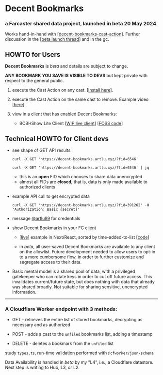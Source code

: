 # Decent Bookmarks

### a Farcaster shared data project, launched in beta 20 May 2024

Works hand-in-hand with [[decent-bookmarks-cast-action](https://github.com/artlu99/decent-bookmarks-cast-action)]. Further discussion in the [[beta launch thread](https://www.supercast.xyz/c/0x0706ea2903a950e7470142fb95451191eec7fe84)]
 and in the gc.

## HOWTO for Users

**Decent Bookmarks** is *beta* and details are subject to change.

**ANY BOOKMARK YOU SAVE IS VISIBLE TO DEVS** but kept private with respect to the general public.

1. execute the Cast Action on any cast. [[Install here](https://warpcast.com/artlu/0x732f2bd1)].
2. execute the Cast Action on the same cast to remove. Example video [[here](https://warpcast.com/artlu/0x7f2c3cb8)].
3. view in a client that has enabled Decent Bookmarks:
   
   - BCBHShow Lite Client [[WIP live client](https://client-bcbhshow.artlu.xyz)] [[FOSS code](https://github.com/artlu99/pinata-lite-client/blob/main/components/bookmarks.tsx)]
   
## Technical HOWTO for Client devs

- see shape of GET API results

   ```
  curl -X GET 'https://decent-bookmarks.artlu.xyz/?fid=6546'
   ```

	 ```
  curl -X GET 'https://decent-bookmarks.artlu.xyz/?fid=6546' | jq
   ```

	- this is an **open** FID which chooses to share data unencrypted
	- almost all FIDs are **closed**, that is, data is only made available to authorized clients
   
- example API call to get encrypted data
  
	 ```
	curl -X GET 'https://decent-bookmarks.artlu.xyz/?fid=391262' -H 'Authorization: Basic {secret}'
	 ```

- message [@artlu99](https://t.me/artlu99) for credentials
    
- show Decent Bookmarks in your FC client
	-  [[live](https://client-bcbhshow.artlu.xyz)] example in Next/React, sorted by time-added-to-list [[code](https://github.com/artlu99/pinata-lite-client/blob/main/components/bookmarks.tsx)]

	-  in *beta*, all user-saved Decent Bookmarks are available to any client on the allowlist. Future development needed to allow users to opt-in to a more cumbersome flow, in order to further customize and segregate access to their data.
 
 -    Basic mental model is a shared pool of data, with a privileged gatekeeper who can rotate keys in order to cut off future access. This invalidates current/future state, but does nothing with data that already was shared broadly. Not suitable for sharing sensitive, unencrypted information.
  
---
	
 ### A Cloudflare Worker endpoint with 3 methods:

- GET - retrieves the entire list of stored bookmarks, decrypting as necessary and as authorized

- POST - adds a cast to the `unfiled` bookmarks list, adding a timestamp

- DELETE - deletes a bookmark from the `unfiled` list

study `types.ts`, run-time validation performed with `@cfworker/json-schema`

Data Availability is handled in *beta* by my "L4", i.e., a Cloudflare datastore. Next step is writing to Hub, L3, or L2.

